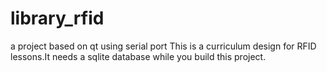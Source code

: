 # library_rfid
a project based on qt using serial port 
This is a curriculum design for RFID lessons.It needs a sqlite database while you build this project.
